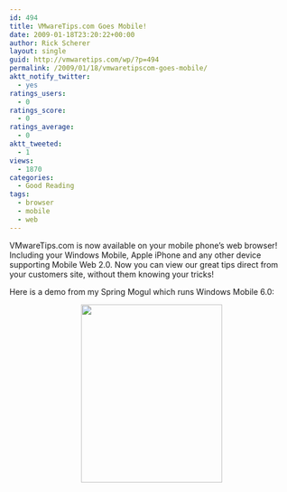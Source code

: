 ```yaml
---
id: 494
title: VMwareTips.com Goes Mobile!
date: 2009-01-18T23:20:22+00:00
author: Rick Scherer
layout: single
guid: http://vmwaretips.com/wp/?p=494
permalink: /2009/01/18/vmwaretipscom-goes-mobile/
aktt_notify_twitter:
  - yes
ratings_users:
  - 0
ratings_score:
  - 0
ratings_average:
  - 0
aktt_tweeted:
  - 1
views:
  - 1870
categories:
  - Good Reading
tags:
  - browser
  - mobile
  - web
---
```

VMwareTips.com is now available on your mobile phone&#8217;s web browser! Including your Windows Mobile, Apple iPhone and any other device supporting Mobile Web 2.0. Now you can view our great tips direct from your customers site, without them knowing your tricks!

Here is a demo from my Spring Mogul which runs Windows Mobile 6.0:

<p style="text-align: center;">
  <a href="http://vmwaretips.com/wp/wp-content/uploads/2009/01/vmwtipmob.jpg"><img class="aligncenter size-full wp-image-495" title="vmwtipmob" src="http://vmwaretips.com/wp/wp-content/uploads/2009/01/vmwtipmob.jpg" alt="" width="250" height="315" srcset="http://www.vmwaretips.com/wp/wp-content/uploads/2009/01/vmwtipmob.jpg 336w, http://www.vmwaretips.com/wp/wp-content/uploads/2009/01/vmwtipmob-237x300.jpg 237w" sizes="(max-width: 250px) 100vw, 250px" /></a>
</p>